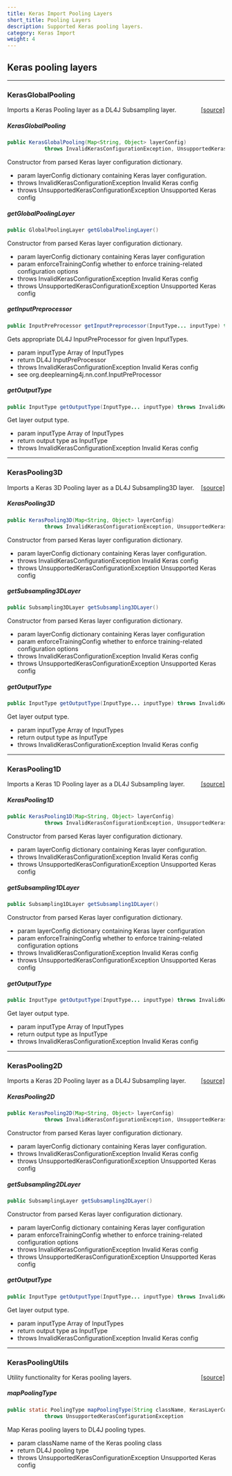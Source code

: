 ```yaml
---
title: Keras Import Pooling Layers
short_title: Pooling Layers
description: Supported Keras pooling layers.
category: Keras Import
weight: 4
---
```


## Keras pooling layers


---

### KerasGlobalPooling
<span style="float:right;"> [[source]](https://github.com/deeplearning4j/deeplearning4j/tree/master/deeplearning4j/deeplearning4j-modelimport/src/main/java/org/deeplearning4j/nn/modelimport/keras/layers/pooling/KerasGlobalPooling.java) </span>

Imports a Keras Pooling layer as a DL4J Subsampling layer.


##### KerasGlobalPooling 
```java
public KerasGlobalPooling(Map<String, Object> layerConfig)
            throws InvalidKerasConfigurationException, UnsupportedKerasConfigurationException 
```


Constructor from parsed Keras layer configuration dictionary.

- param layerConfig dictionary containing Keras layer configuration.
- throws InvalidKerasConfigurationException     Invalid Keras config
- throws UnsupportedKerasConfigurationException Unsupported Keras config


##### getGlobalPoolingLayer 
```java
public GlobalPoolingLayer getGlobalPoolingLayer() 
```


Constructor from parsed Keras layer configuration dictionary.

- param layerConfig           dictionary containing Keras layer configuration
- param enforceTrainingConfig whether to enforce training-related configuration options
- throws InvalidKerasConfigurationException     Invalid Keras config
- throws UnsupportedKerasConfigurationException Unsupported Keras config

##### getInputPreprocessor 
```java
public InputPreProcessor getInputPreprocessor(InputType... inputType) throws InvalidKerasConfigurationException 
```


Gets appropriate DL4J InputPreProcessor for given InputTypes.

- param inputType Array of InputTypes
- return DL4J InputPreProcessor
- throws InvalidKerasConfigurationException Invalid Keras config
- see org.deeplearning4j.nn.conf.InputPreProcessor

##### getOutputType 
```java
public InputType getOutputType(InputType... inputType) throws InvalidKerasConfigurationException 
```


Get layer output type.

- param inputType Array of InputTypes
- return output type as InputType
- throws InvalidKerasConfigurationException Invalid Keras config





---

### KerasPooling3D
<span style="float:right;"> [[source]](https://github.com/deeplearning4j/deeplearning4j/tree/master/deeplearning4j/deeplearning4j-modelimport/src/main/java/org/deeplearning4j/nn/modelimport/keras/layers/pooling/KerasPooling3D.java) </span>

Imports a Keras 3D Pooling layer as a DL4J Subsampling3D layer.


##### KerasPooling3D 
```java
public KerasPooling3D(Map<String, Object> layerConfig)
            throws InvalidKerasConfigurationException, UnsupportedKerasConfigurationException 
```


Constructor from parsed Keras layer configuration dictionary.

- param layerConfig dictionary containing Keras layer configuration.
- throws InvalidKerasConfigurationException     Invalid Keras config
- throws UnsupportedKerasConfigurationException Unsupported Keras config


##### getSubsampling3DLayer 
```java
public Subsampling3DLayer getSubsampling3DLayer() 
```


Constructor from parsed Keras layer configuration dictionary.

- param layerConfig           dictionary containing Keras layer configuration
- param enforceTrainingConfig whether to enforce training-related configuration options
- throws InvalidKerasConfigurationException     Invalid Keras config
- throws UnsupportedKerasConfigurationException Unsupported Keras config

##### getOutputType 
```java
public InputType getOutputType(InputType... inputType) throws InvalidKerasConfigurationException 
```


Get layer output type.

- param inputType Array of InputTypes
- return output type as InputType
- throws InvalidKerasConfigurationException Invalid Keras config





---

### KerasPooling1D
<span style="float:right;"> [[source]](https://github.com/deeplearning4j/deeplearning4j/tree/master/deeplearning4j/deeplearning4j-modelimport/src/main/java/org/deeplearning4j/nn/modelimport/keras/layers/pooling/KerasPooling1D.java) </span>

Imports a Keras 1D Pooling layer as a DL4J Subsampling layer.


##### KerasPooling1D 
```java
public KerasPooling1D(Map<String, Object> layerConfig)
            throws InvalidKerasConfigurationException, UnsupportedKerasConfigurationException 
```


Constructor from parsed Keras layer configuration dictionary.

- param layerConfig dictionary containing Keras layer configuration.
- throws InvalidKerasConfigurationException     Invalid Keras config
- throws UnsupportedKerasConfigurationException Unsupported Keras config


##### getSubsampling1DLayer 
```java
public Subsampling1DLayer getSubsampling1DLayer() 
```


Constructor from parsed Keras layer configuration dictionary.

- param layerConfig           dictionary containing Keras layer configuration
- param enforceTrainingConfig whether to enforce training-related configuration options
- throws InvalidKerasConfigurationException     Invalid Keras config
- throws UnsupportedKerasConfigurationException Unsupported Keras config

##### getOutputType 
```java
public InputType getOutputType(InputType... inputType) throws InvalidKerasConfigurationException 
```


Get layer output type.

- param inputType Array of InputTypes
- return output type as InputType
- throws InvalidKerasConfigurationException Invalid Keras config





---

### KerasPooling2D
<span style="float:right;"> [[source]](https://github.com/deeplearning4j/deeplearning4j/tree/master/deeplearning4j/deeplearning4j-modelimport/src/main/java/org/deeplearning4j/nn/modelimport/keras/layers/pooling/KerasPooling2D.java) </span>

Imports a Keras 2D Pooling layer as a DL4J Subsampling layer.


##### KerasPooling2D 
```java
public KerasPooling2D(Map<String, Object> layerConfig)
            throws InvalidKerasConfigurationException, UnsupportedKerasConfigurationException 
```


Constructor from parsed Keras layer configuration dictionary.

- param layerConfig dictionary containing Keras layer configuration.
- throws InvalidKerasConfigurationException     Invalid Keras config
- throws UnsupportedKerasConfigurationException Unsupported Keras config


##### getSubsampling2DLayer 
```java
public SubsamplingLayer getSubsampling2DLayer() 
```


Constructor from parsed Keras layer configuration dictionary.

- param layerConfig           dictionary containing Keras layer configuration
- param enforceTrainingConfig whether to enforce training-related configuration options
- throws InvalidKerasConfigurationException     Invalid Keras config
- throws UnsupportedKerasConfigurationException Unsupported Keras config

##### getOutputType 
```java
public InputType getOutputType(InputType... inputType) throws InvalidKerasConfigurationException 
```


Get layer output type.

- param inputType Array of InputTypes
- return output type as InputType
- throws InvalidKerasConfigurationException Invalid Keras config





---

### KerasPoolingUtils
<span style="float:right;"> [[source]](https://github.com/deeplearning4j/deeplearning4j/tree/master/deeplearning4j/deeplearning4j-modelimport/src/main/java/org/deeplearning4j/nn/modelimport/keras/layers/pooling/KerasPoolingUtils.java) </span>

Utility functionality for Keras pooling layers.


##### mapPoolingType 
```java
public static PoolingType mapPoolingType(String className, KerasLayerConfiguration conf)
            throws UnsupportedKerasConfigurationException 
```


Map Keras pooling layers to DL4J pooling types.

- param className name of the Keras pooling class
- return DL4J pooling type
- throws UnsupportedKerasConfigurationException Unsupported Keras config

